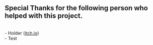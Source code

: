 <h2>Special Thanks for the following person who helped with this project.</h2>
<br>- Holder (<a href="https://holder-anibat.itch.io">itch.io</a>)
<br>- Test

